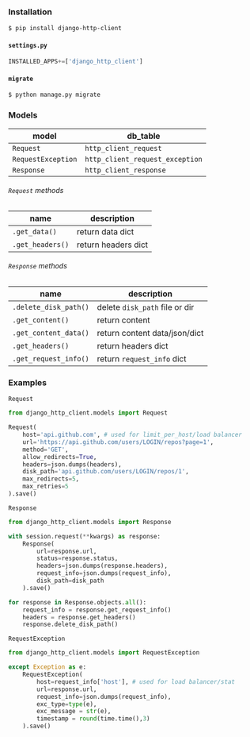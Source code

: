### Installation
```bash
$ pip install django-http-client
```

#### `settings.py`
```python
INSTALLED_APPS+=['django_http_client']
```

#### `migrate`
```bash
$ python manage.py migrate
```

### Models
model|db_table
-|-
`Request`|`http_client_request`
`RequestException`|`http_client_request_exception`
`Response`|`http_client_response`

###### `Request` methods

name|description
-|-
`.get_data()`|return data dict
`.get_headers()`|return headers dict

###### `Response` methods

name|description
-|-
`.delete_disk_path()`|delete `disk_path` file or dir
`.get_content()`|return content
`.get_content_data()`|return content data/json/dict
`.get_headers()`|return headers dict
`.get_request_info()`|return `request_info` dict

### Examples
`Request`
```python
from django_http_client.models import Request

Request(
    host='api.github.com', # used for limit_per_host/load balancer
    url='https://api.github.com/users/LOGIN/repos?page=1',
    method='GET',
    allow_redirects=True,
    headers=json.dumps(headers),
    disk_path='api.github.com/users/LOGIN/repos/1',
    max_redirects=5,
    max_retries=5
).save()
```

`Response`
```python
from django_http_client.models import Response

with session.request(**kwargs) as response:
    Response(
        url=response.url,
        status=response.status,
        headers=json.dumps(response.headers),
        request_info=json.dumps(request_info),
        disk_path=disk_path
    ).save()

for response in Response.objects.all():
    request_info = response.get_request_info()
    headers = response.get_headers()
    response.delete_disk_path()
```

`RequestException`
```python
from django_http_client.models import RequestException

except Exception as e:
    RequestException(
        host=request_info['host'], # used for load balancer/stat
        url=response.url,
        request_info=json.dumps(request_info),
        exc_type=type(e),
        exc_message = str(e),
        timestamp = round(time.time(),3)
    ).save()
```

